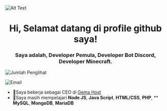![Alt Text](https://i.imgur.com/VHp4G3w.png)

<div align="center">
  <h1>Hi, Selamat datang di profile github saya!</h1>
</div>
</div>
<div align="center">
  <h3>Saya adalah, Developer Pemula, Developer Bot Discord, Developer Minecraft.</h3>
</div>

![Jumlah Penglihat](https://komarev.com/ghpvc/?username=D3terjenn&label=Profile%20views&color=0e75b6&style=flat)

![Email](https://img.shields.io/badge/Gmail-contactgemahost%40gmail.com-0e75b6?logo=gmail&logoColor=white&style=flat)

- 📝Saya bekerja sebagai CEO di [Gema Host](https://discord.gemahost.my.id/)
- 📝Saya masih mempelajari **Node JS**, **Java Script**, **HTML/CSS**, **PHP**, ** **MySQL**, **MongoDB**, **MariaDB**

